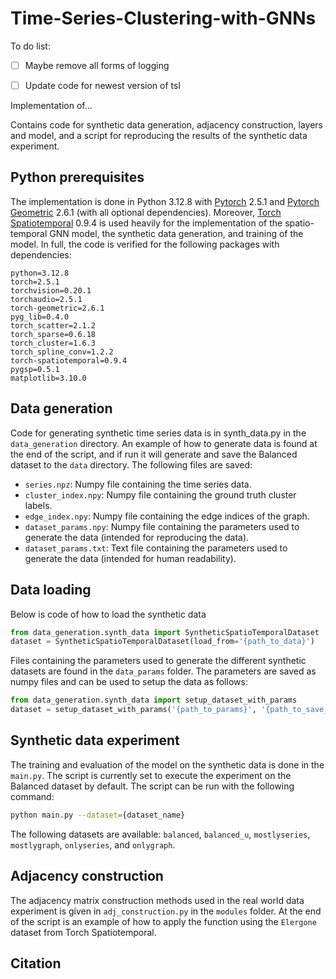 # Time-Series-Clustering-with-GNNs

To do list:

- [ ] Maybe remove all forms of logging
- [ ] Update code for newest version of tsl


Implementation of...

Contains code for synthetic data generation, adjacency construction, layers and
model, and a script for reproducing the results of the synthetic data
experiment.

 ## Python prerequisites
 The implementation is done in Python 3.12.8 with [Pytorch](https://pytorch.org/) 2.5.1 and [Pytorch Geometric](https://pytorch-geometric.readthedocs.io/) 2.6.1 (with all optional dependencies). Moreover, [Torch Spatiotemporal](https://torch-spatiotemporal.readthedocs.io/) 0.9.4 is used heavily for the implementation of the spatio-temporal GNN model, the synthetic data generation, and training of the model. In full, the code is verified for the following packages with dependencies:

    python=3.12.8
    torch=2.5.1
    torchvision=0.20.1
    torchaudio=2.5.1
    torch-geometric=2.6.1
    pyg_lib=0.4.0
    torch_scatter=2.1.2
    torch_sparse=0.6.18
    torch_cluster=1.6.3
    torch_spline_conv=1.2.2
    torch-spatiotemporal=0.9.4
    pygsp=0.5.1
    matplotlib=3.10.0



 ## Data generation
Code for generating synthetic time series data is in synth_data.py in the `data_generation` directory. An example of how to generate data is found at the end of the script, and if run it will generate and save the Balanced dataset to the `data` directory. The following files are saved:

- `series.npz`: Numpy file containing the time series data.
- `cluster_index.npy`: Numpy file containing the ground truth cluster labels.
- `edge_index.npy`: Numpy file containing the edge indices of the graph.
- `dataset_params.npy`: Numpy file containing the parameters used to generate the data (intended for reproducing the data).
- `dataset_params.txt`: Text file containing the parameters used to generate the data (intended for human readability).

 ## Data loading


Below is code of how to load the synthetic data

```python
from data_generation.synth_data import SyntheticSpatioTemporalDataset
dataset = SyntheticSpatioTemporalDataset(load_from='{path_to_data}')
```

Files containing the parameters used to generate the different synthetic datasets are found in the `data_params` folder. The parameters are saved as numpy files and can be used to setup the data as follows:

```python
from data_generation.synth_data import setup_dataset_with_params
dataset = setup_dataset_with_params('{path_to_params}', '{path_to_save_or_load_data}')
```

 ## Synthetic data experiment
 The training and evaluation of the model on the synthetic data is done in the `main.py`. The script is currently set to execute the experiment on the Balanced dataset by default. The script can be run with the following command:

```bash
python main.py --dataset={dataset_name}
```

The following datasets are available: `balanced`, `balanced_u`, `mostlyseries`, `mostlygraph`, `onlyseries`, and `onlygraph`.


 ## Adjacency construction
 The adjacency matrix construction methods used in the real world data experiment is given in
 `adj_construction.py` in the `modules` folder. At the end of the script is an example of how to apply the function using the `Elergone` dataset from Torch Spatiotemporal.

 ## Citation

